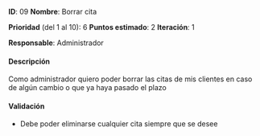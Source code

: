 **ID**: 09
**Nombre**: Borrar cita

**Prioridad** (del 1 al 10): 6
**Puntos estimado**: 2
**Iteración**: 1

**Responsable**: Administrador

#### Descripción
Como administrador quiero poder borrar las citas de mis clientes en caso de algún cambio o que ya haya pasado el plazo

#### Validación
* Debe poder eliminarse cualquier cita siempre que se desee
